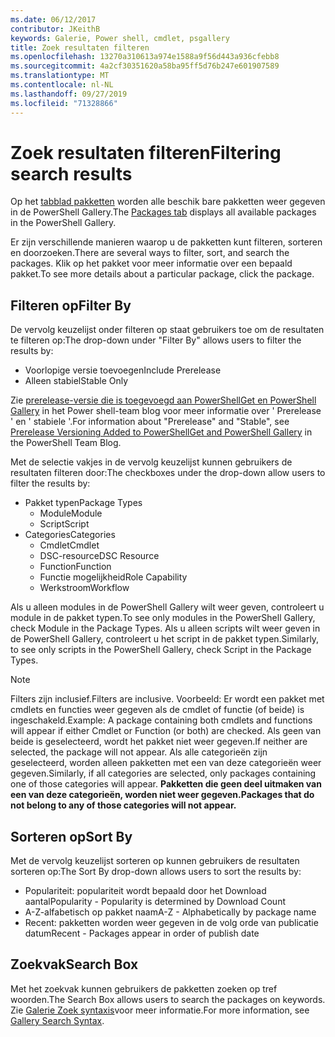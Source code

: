 ```yaml
---
ms.date: 06/12/2017
contributor: JKeithB
keywords: Galerie, Power shell, cmdlet, psgallery
title: Zoek resultaten filteren
ms.openlocfilehash: 13270a310613a974e1588a9f56d443a936cfebb8
ms.sourcegitcommit: 4a2cf30351620a58ba95ff5d76b247e601907589
ms.translationtype: MT
ms.contentlocale: nl-NL
ms.lasthandoff: 09/27/2019
ms.locfileid: "71328866"
---
```

# <a name="filtering-search-results"></a><span data-ttu-id="9788e-103">Zoek resultaten filteren</span><span class="sxs-lookup"><span data-stu-id="9788e-103">Filtering search results</span></span>

<span data-ttu-id="9788e-104">Op het [tabblad pakketten](https://www.powershellgallery.com/packages) worden alle beschik bare pakketten weer gegeven in de PowerShell Gallery.</span><span class="sxs-lookup"><span data-stu-id="9788e-104">The [Packages tab](https://www.powershellgallery.com/packages) displays all available packages in the PowerShell Gallery.</span></span>

<span data-ttu-id="9788e-105">Er zijn verschillende manieren waarop u de pakketten kunt filteren, sorteren en doorzoeken.</span><span class="sxs-lookup"><span data-stu-id="9788e-105">There are several ways to filter, sort, and search the packages.</span></span>
<span data-ttu-id="9788e-106">Klik op het pakket voor meer informatie over een bepaald pakket.</span><span class="sxs-lookup"><span data-stu-id="9788e-106">To see more details about a particular package, click the package.</span></span>

## <a name="filter-by"></a><span data-ttu-id="9788e-107">Filteren op</span><span class="sxs-lookup"><span data-stu-id="9788e-107">Filter By</span></span>

<span data-ttu-id="9788e-108">De vervolg keuzelijst onder filteren op staat gebruikers toe om de resultaten te filteren op:</span><span class="sxs-lookup"><span data-stu-id="9788e-108">The drop-down under "Filter By" allows users to filter the results by:</span></span>
- <span data-ttu-id="9788e-109">Voorlopige versie toevoegen</span><span class="sxs-lookup"><span data-stu-id="9788e-109">Include Prerelease</span></span>
- <span data-ttu-id="9788e-110">Alleen stabiel</span><span class="sxs-lookup"><span data-stu-id="9788e-110">Stable Only</span></span>

<span data-ttu-id="9788e-111">Zie [prerelease-versie die is toegevoegd aan PowerShellGet en PowerShell Gallery](https://blogs.msdn.microsoft.com/powershell/2017/12/05/prerelease-versioning-added-to-powershellget-and-powershell-gallery/) in het Power shell-team blog voor meer informatie over ' Prerelease ' en ' stabiele '.</span><span class="sxs-lookup"><span data-stu-id="9788e-111">For information about "Prerelease" and "Stable", see [Prerelease Versioning Added to PowerShellGet and PowerShell Gallery](https://blogs.msdn.microsoft.com/powershell/2017/12/05/prerelease-versioning-added-to-powershellget-and-powershell-gallery/) in the PowerShell Team Blog.</span></span>

<span data-ttu-id="9788e-112">Met de selectie vakjes in de vervolg keuzelijst kunnen gebruikers de resultaten filteren door:</span><span class="sxs-lookup"><span data-stu-id="9788e-112">The checkboxes under the drop-down allow users to filter the results by:</span></span>
- <span data-ttu-id="9788e-113">Pakket typen</span><span class="sxs-lookup"><span data-stu-id="9788e-113">Package Types</span></span>
  - <span data-ttu-id="9788e-114">Module</span><span class="sxs-lookup"><span data-stu-id="9788e-114">Module</span></span>
  - <span data-ttu-id="9788e-115">Script</span><span class="sxs-lookup"><span data-stu-id="9788e-115">Script</span></span>
- <span data-ttu-id="9788e-116">Categories</span><span class="sxs-lookup"><span data-stu-id="9788e-116">Categories</span></span>
  - <span data-ttu-id="9788e-117">Cmdlet</span><span class="sxs-lookup"><span data-stu-id="9788e-117">Cmdlet</span></span>
  - <span data-ttu-id="9788e-118">DSC-resource</span><span class="sxs-lookup"><span data-stu-id="9788e-118">DSC Resource</span></span>
  - <span data-ttu-id="9788e-119">Function</span><span class="sxs-lookup"><span data-stu-id="9788e-119">Function</span></span>
  - <span data-ttu-id="9788e-120">Functie mogelijkheid</span><span class="sxs-lookup"><span data-stu-id="9788e-120">Role Capability</span></span>
  - <span data-ttu-id="9788e-121">Werkstroom</span><span class="sxs-lookup"><span data-stu-id="9788e-121">Workflow</span></span>

<span data-ttu-id="9788e-122">Als u alleen modules in de PowerShell Gallery wilt weer geven, controleert u module in de pakket typen.</span><span class="sxs-lookup"><span data-stu-id="9788e-122">To see only modules in the PowerShell Gallery, check Module in the Package Types.</span></span>
<span data-ttu-id="9788e-123">Als u alleen scripts wilt weer geven in de PowerShell Gallery, controleert u het script in de pakket typen.</span><span class="sxs-lookup"><span data-stu-id="9788e-123">Similarly, to see only scripts in the PowerShell Gallery, check Script in the Package Types.</span></span>

> [!NOTE]
> <span data-ttu-id="9788e-124">Filters zijn inclusief.</span><span class="sxs-lookup"><span data-stu-id="9788e-124">Filters are inclusive.</span></span>
> <span data-ttu-id="9788e-125">Voorbeeld: Er wordt een pakket met cmdlets en functies weer gegeven als de cmdlet of functie (of beide) is ingeschakeld.</span><span class="sxs-lookup"><span data-stu-id="9788e-125">Example: A package containing both cmdlets and functions will appear if either Cmdlet or Function (or both) are checked.</span></span>
> <span data-ttu-id="9788e-126">Als geen van beide is geselecteerd, wordt het pakket niet weer gegeven.</span><span class="sxs-lookup"><span data-stu-id="9788e-126">If neither are selected, the package will not appear.</span></span>
> <span data-ttu-id="9788e-127">Als alle categorieën zijn geselecteerd, worden alleen pakketten met een van deze categorieën weer gegeven.</span><span class="sxs-lookup"><span data-stu-id="9788e-127">Similarly, if all categories are selected, only packages containing one of those categories will appear.</span></span>
> <span data-ttu-id="9788e-128">**Pakketten die geen deel uitmaken van een van deze categorieën, worden niet weer gegeven.**</span><span class="sxs-lookup"><span data-stu-id="9788e-128">**Packages that do not belong to any of those categories will not appear.**</span></span>

## <a name="sort-by"></a><span data-ttu-id="9788e-129">Sorteren op</span><span class="sxs-lookup"><span data-stu-id="9788e-129">Sort By</span></span>

<span data-ttu-id="9788e-130">Met de vervolg keuzelijst sorteren op kunnen gebruikers de resultaten sorteren op:</span><span class="sxs-lookup"><span data-stu-id="9788e-130">The Sort By drop-down allows users to sort the results by:</span></span>
- <span data-ttu-id="9788e-131">Populariteit: populariteit wordt bepaald door het Download aantal</span><span class="sxs-lookup"><span data-stu-id="9788e-131">Popularity - Popularity is determined by Download Count</span></span>
- <span data-ttu-id="9788e-132">A-Z-alfabetisch op pakket naam</span><span class="sxs-lookup"><span data-stu-id="9788e-132">A-Z - Alphabetically by package name</span></span>
- <span data-ttu-id="9788e-133">Recent: pakketten worden weer gegeven in de volg orde van publicatie datum</span><span class="sxs-lookup"><span data-stu-id="9788e-133">Recent - Packages appear in order of publish date</span></span>

## <a name="search-box"></a><span data-ttu-id="9788e-134">Zoekvak</span><span class="sxs-lookup"><span data-stu-id="9788e-134">Search Box</span></span>

<span data-ttu-id="9788e-135">Met het zoekvak kunnen gebruikers de pakketten zoeken op tref woorden.</span><span class="sxs-lookup"><span data-stu-id="9788e-135">The Search Box allows users to search the packages on keywords.</span></span>
<span data-ttu-id="9788e-136">Zie [Galerie Zoek syntaxis](search-syntax.md)voor meer informatie.</span><span class="sxs-lookup"><span data-stu-id="9788e-136">For more information, see [Gallery Search Syntax](search-syntax.md).</span></span>
